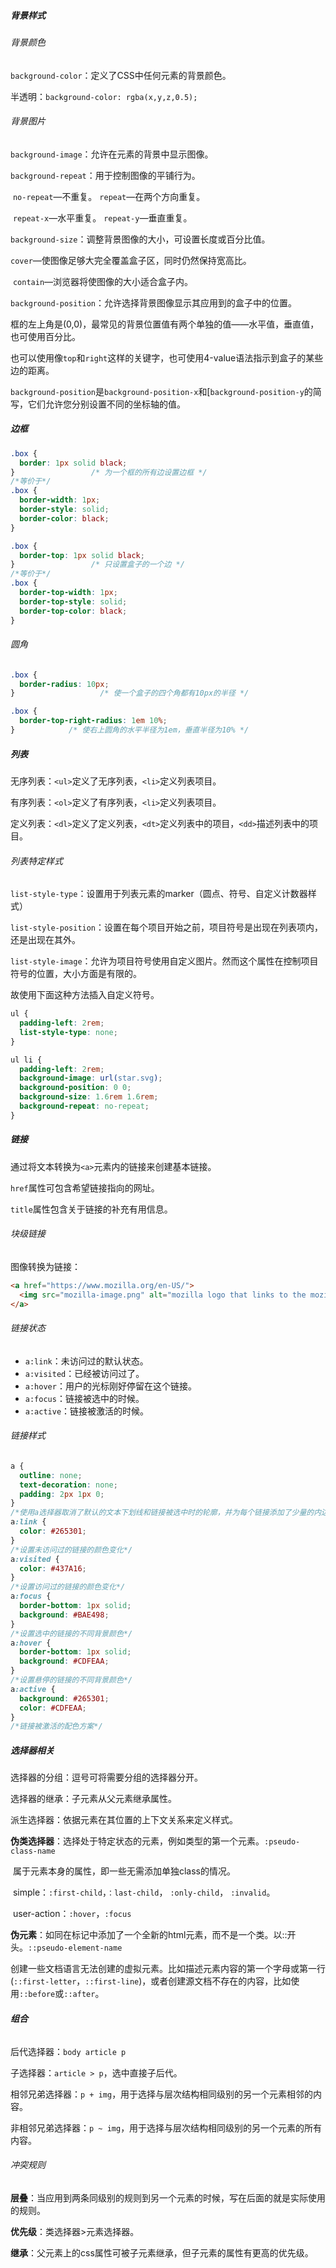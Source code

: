 ##### 背景样式

###### 背景颜色

`background-color`：定义了CSS中任何元素的背景颜色。

半透明：`background-color: rgba(x,y,z,0.5);`

###### 背景图片

`background-image`：允许在元素的背景中显示图像。

`background-repeat`：用于控制图像的平铺行为。

​		`no-repeat`—不重复。 `repeat`—在两个方向重复。

​		`repeat-x`—水平重复。 `repeat-y`—垂直重复。

`background-size`：调整背景图像的大小，可设置长度或百分比值。

​		`cover`—使图像足够大完全覆盖盒子区，同时仍然保持宽高比。

​		`contain`—浏览器将使图像的大小适合盒子内。

`background-position`：允许选择背景图像显示其应用到的盒子中的位置。

​		框的左上角是(0,0)，最常见的背景位置值有两个单独的值——水平值，垂直值，也可使用百分比。

​		也可以使用像`top`和`right`这样的关键字，也可使用4-value语法指示到盒子的某些边的距离。

`background-position`是`background-position-x`和[`background-position-y`的简写，它们允许您分别设置不同的坐标轴的值。 



##### 边框

```css
.box { 
  border: 1px solid black; 
}                 /* 为一个框的所有边设置边框 */
/*等价于*/
.box { 
  border-width: 1px; 
  border-style: solid; 
  border-color: black; 
} 

.box { 
  border-top: 1px solid black; 
}                 /* 只设置盒子的一个边 */
/*等价于*/
.box { 
  border-top-width: 1px; 
  border-top-style: solid; 
  border-top-color: black; 
} 
```

###### 圆角

```css
.box {
  border-radius: 10px;
}					/* 使一个盒子的四个角都有10px的半径 */

.box {
  border-top-right-radius: 1em 10%;
}			 /* 使右上圆角的水平半径为1em，垂直半径为10% */
```



##### 列表

无序列表：`<ul>`定义了无序列表，`<li>`定义列表项目。

有序列表：`<ol>`定义了有序列表，`<li>`定义列表项目。

定义列表：`<dl>`定义了定义列表，`<dt>`定义列表中的项目，`<dd>`描述列表中的项目。

###### 列表特定样式

`list-style-type`：设置用于列表元素的marker（圆点、符号、自定义计数器样式）

`list-style-position`：设置在每个项目开始之前，项目符号是出现在列表项内，还是出现在其外。

`list-style-image`：允许为项目符号使用自定义图片。然而这个属性在控制项目符号的位置，大小方面是有限的。

故使用下面这种方法插入自定义符号。

```css
ul {
  padding-left: 2rem;
  list-style-type: none;
}

ul li {
  padding-left: 2rem;
  background-image: url(star.svg);
  background-position: 0 0;
  background-size: 1.6rem 1.6rem;
  background-repeat: no-repeat;
}
```



##### 链接

通过将文本转换为`<a>`元素内的链接来创建基本链接。

`href`属性可包含希望链接指向的网址。

`title`属性包含关于链接的补充有用信息。

###### 块级链接

图像转换为链接： 

```html
<a href="https://www.mozilla.org/en-US/">
  <img src="mozilla-image.png" alt="mozilla logo that links to the mozilla homepage">
</a>
```

###### 链接状态

- `a:link`：未访问过的默认状态。
- `a:visited`：已经被访问过了。
- `a:hover`：用户的光标刚好停留在这个链接。
- `a:focus`：链接被选中的时候。
- `a:active`：链接被激活的时候。

###### 链接样式

```css
a {
  outline: none;
  text-decoration: none;
  padding: 2px 1px 0;
}  
/*使用a选择器取消了默认的文本下划线和链接被选中时的轮廓，并为每个链接添加了少量的内边距*/
a:link {
  color: #265301;
}
/*设置未访问过的链接的颜色变化*/
a:visited {
  color: #437A16;
}
/*设置访问过的链接的颜色变化*/
a:focus {
  border-bottom: 1px solid;
  background: #BAE498;
}
/*设置选中的链接的不同背景颜色*/
a:hover {
  border-bottom: 1px solid;     
  background: #CDFEAA;
}
/*设置悬停的链接的不同背景颜色*/
a:active {
  background: #265301;
  color: #CDFEAA;
}
/*链接被激活的配色方案*/
```



##### 选择器相关

选择器的分组：逗号可将需要分组的选择器分开。

选择器的继承：子元素从父元素继承属性。

派生选择器：依据元素在其位置的上下文关系来定义样式。

**伪类选择器**：选择处于特定状态的元素，例如类型的第一个元素。`:pseudo-class-name`

​	属于元素本身的属性，即一些无需添加单独class的情况。

​	simple：`:first-child`，`：last-child`， `:only-child`， `:invalid`。

​	user-action：`:hover`，`:focus`

**伪元素**：如同在标记中添加了一个全新的html元素，而不是一个类。以::开头。`::pseudo-element-name`

​	创建一些文档语言无法创建的虚拟元素。比如描述元素内容的第一个字母或第一行(`::first-letter`，`::first-line`)，或者创建源文档不存在的内容，比如使用`::before`或`::after`。

###### **组合**

后代选择器：`body article p`

子选择器：`article > p`，选中直接子后代。

相邻兄弟选择器：`p + img`，用于选择与层次结构相同级别的另一个元素相邻的内容。

非相邻兄弟选择器：`p ~ img`，用于选择与层次结构相同级别的另一个元素的所有内容。

###### 冲突规则

**层叠**：当应用到两条同级别的规则到另一个元素的时候，写在后面的就是实际使用的规则。

**优先级**：类选择器>元素选择器。

**继承**：父元素上的css属性可被子元素继承，但子元素的属性有更高的优先级。